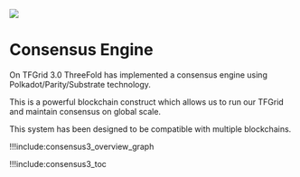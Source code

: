 ![](img/grid_header.png)

# Consensus Engine

On TFGrid 3.0 ThreeFold has implemented a consensus engine using Polkadot/Parity/Substrate technology.

This is a powerful blockchain construct which allows us to run our TFGrid and maintain consensus on global scale.

This system has been designed to be compatible with multiple blockchains.

!!!include:consensus3_overview_graph

!!!include:consensus3_toc